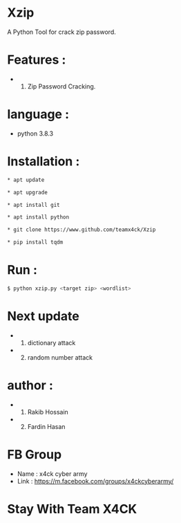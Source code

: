 # Xzip
A Python Tool for crack zip password. 
# Features :
* 1) Zip Password Cracking.

# language :
* python 3.8.3

# Installation :
```bash
* apt update

* apt upgrade

* apt install git

* apt install python

* git clone https://www.github.com/teamx4ck/Xzip

* pip install tqdm
```
# Run :
```bash
$ python xzip.py <target zip> <wordlist>
```
# Next update
* 1) dictionary attack
* 2) random number attack

# author :
* 1) Rakib Hossain
* 2) Fardin Hasan

# FB Group
* Name : x4ck cyber army
* Link : https://m.facebook.com/groups/x4ckcyberarmy/

# Stay With Team X4CK
